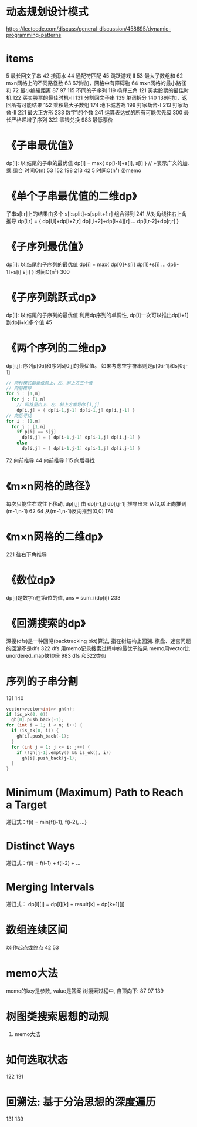 # 动态规划设计模式
https://leetcode.com/discuss/general-discussion/458695/dynamic-programming-patterns


# items
5       最长回文子串
42      接雨水
44      通配符匹配
45      跳跃游戏 II
53      最大子数组和
62      m×n网格上的不同路径数
63      62附加，网格中有障碍物
64      m×n网格的最小路径和
72      最小编辑距离
87
97
115     不同的子序列
119     杨辉三角
121     买卖股票的最佳时机
122     买卖股票的最佳时机-II
131     分割回文子串
139     单词拆分
140     139附加，返回所有可能结果
152     乘积最大子数组
174     地下城游戏
198     打家劫舍-I
213     打家劫舍-II
221     最大正方形
233     数字1的个数
241     运算表达式的所有可能优先级
300     最长严格递增子序列
322     零钱兑换
983     最低票价


# 《子串最优值》
dp[i]: 以i结尾的子串的最优值
dp[i] = max{ dp[i-1]+s[i], s[i] }  // +表示广义的加.乘.组合
时间O(n)
53
152
198 213
42
5   时间O(n²) 带memo


# 《单个子串最优值的二维dp》
子串s[l:r]上的结果由多个 s[l:split]+s[split+1:r] 组合得到
241  从对角线往右上角推导  dp[l,r] = { dp[l,l]+dp[l+2,r] dp[l,l+2]+dp[l+4][r] ... dp[l,r-2]+dp[r,r] }


# 《子序列最优值》
dp[i]: 以i结尾的子序列的最优值
dp[i] = max{ dp[0]+s[i] dp[1]+s[i] ... dp[i-1]+s[i] s[i] }
时间O(n²)
300


# 《子序列跳跃式dp》
dp[i]: 以i结尾的子序列的最优值
利用dp序列的单调性, dp[i]一次可以推出dp[i+1]到dp[i+k]多个值
45


# 《两个序列的二维dp》
dp[i,j]: 序列p[0:i]和序列s[0:j]的最优值。 如果考虑空字符串则是p[0:i-1]和s[0:j-1]
~~~c++
// 两种模式都是依赖上、左、斜上方三个值
// 向前推导
for i : [1,m]
  for j : [1,n]
    // 网格里由上、左、斜上方推导dp[i,j]
    dp[i,j] = { dp[i-1,j-1] dp[i-1,j] dp[i,j-1] }
// 向后寻找
for i : [1,m]
  for j : [1,n]
    if p[i] == s[j]
      dp[i,j] = { dp[i-1,j-1] dp[i-1,j] dp[i,j-1] }
    else
      dp[i,j] = { dp[i-1,j-1] dp[i-1,j] dp[i,j-1] }
~~~
72   向前推导
44   向前推导
115  向后寻找


# 《m×n网格的路径》
每次只能往右或往下移动, dp[i,j] 由 dp[i-1,j] dp[i,j-1] 推导出来
从(0,0)正向推到(m-1,n-1)  62  64
从(m-1,n-1)反向推到(0,0)  174


# 《m×n网格的二维dp》
221  往右下角推导


# 《数位dp》
dp[i]是数字n在第i位的值, ans = sum_i(dp[i])
233


# 《回溯搜索的dp》
深搜(dfs)是一种回溯(backtracking bkt)算法, 指在树结构上回溯. 棋盘、迷宫问题的回溯不是dfs
322  dfs 用memo记录搜索过程中的最优子结果 memo用vector比unordered_map快10倍
983  dfs 和322类似


# 序列的子串分割
131  140
~~~c++
vector<vector<int>> gh(n);
if (is_ok(0, 0))
  gh[0].push_back(-1);
for (int i = 1; i < n; i++) {
  if (is_ok(0, i)) {
    gh[i].push_back(-1);
  }
  for (int j = 1; j <= i; j++) {
    if (!gh[j-1].empty() && is_ok(j, i))
      gh[i].push_back(j-1);
  }
}
~~~


# Minimum (Maximum) Path to Reach a Target
递归式：f(i) = min{f(i-1), f(i-2), ...}


# Distinct Ways
递归式：f(i) = f(i-1) + f(i-2) + ...


# Merging Intervals
递归式： dp[i][j] = dp[i][k] + result[k] + dp[k+1][j]


# 数组连续区间
以i作起点或终点
42  53


# memo大法
memo的key是参数, value是答案
树搜索过程中, 自顶向下: 87 97
139


# 树图类搜索思想的动规
1. memo大法


# 如何选取状态
122  131


# 回溯法: 基于分治思想的深度遍历
131  139